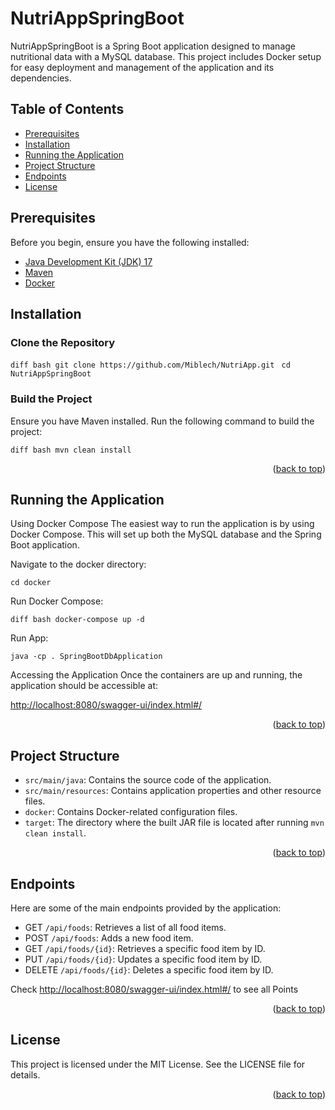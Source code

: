 # NutriAppSpringBoot

NutriAppSpringBoot is a Spring Boot application designed to manage nutritional data with a MySQL database. This project includes Docker setup for easy deployment and management of the application and its dependencies.

## Table of Contents
- [Prerequisites](#prerequisites)
- [Installation](#installation)
- [Running the Application](#running-the-application)
- [Project Structure](#project-structure)
- [Endpoints](#endpoints)
- [License](#license)

## Prerequisites
Before you begin, ensure you have the following installed:
- [Java Development Kit (JDK) 17](https://www.oracle.com/java/technologies/javase-jdk17-downloads.html)
- [Maven](https://maven.apache.org/download.cgi)
- [Docker](https://www.docker.com/get-started)

## Installation

### Clone the Repository

```diff bash git clone https://github.com/Miblech/NutriApp.git ```
```cd NutriAppSpringBoot```

### Build the Project
Ensure you have Maven installed. Run the following command to build the project:

```diff bash mvn clean install```

<p align="right">(<a href="#readme-top">back to top</a>)</p>

## Running the Application

Using Docker Compose
The easiest way to run the application is by using Docker Compose. This will set up both the MySQL database and the Spring Boot application.

Navigate to the docker directory:

```cd docker```

Run Docker Compose:

```diff bash docker-compose up -d```

Run App:

```java -cp . SpringBootDbApplication```

Accessing the Application
Once the containers are up and running, the application should be accessible at:

[http://localhost:8080/swagger-ui/index.html#/](http://localhost:8080/swagger-ui/index.html#/)

<p align="right">(<a href="#readme-top">back to top</a>)</p>

## Project Structure

- `src/main/java`: Contains the source code of the application.
- `src/main/resources`: Contains application properties and other resource files.
- `docker`: Contains Docker-related configuration files.
- `target`: The directory where the built JAR file is located after running `mvn clean install`.

 <p align="right">(<a href="#readme-top">back to top</a>)</p>

## Endpoints
Here are some of the main endpoints provided by the application:

- GET `/api/foods`: Retrieves a list of all food items.
- POST `/api/foods`: Adds a new food item.
- GET `/api/foods/{id}`: Retrieves a specific food item by ID.
- PUT `/api/foods/{id}`: Updates a specific food item by ID.
- DELETE `/api/foods/{id}`: Deletes a specific food item by ID.

Check [http://localhost:8080/swagger-ui/index.html#/](http://localhost:8080/swagger-ui/index.html#/) to see all Points

<p align="right">(<a href="#readme-top">back to top</a>)</p>

## License
This project is licensed under the MIT License. See the LICENSE file for details.


<p align="right">(<a href="#readme-top">back to top</a>)</p>
